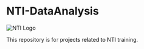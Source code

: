 # NTI-DataAnalysis
![NTI Logo](https://github.com/abdelfattahashraf10/NTI-DataAnalysis/assets/134284118/42c3ed78-fa50-4eec-b7a2-ad432b401e3e)

This repository is for projects related to NTI training.
